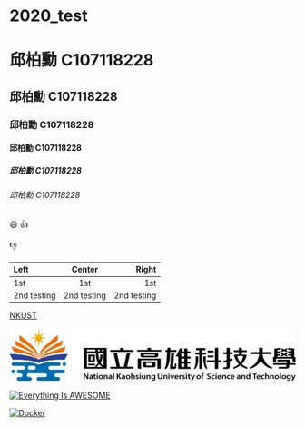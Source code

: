 # 2020_test
# 邱柏勳 C107118228
## 邱柏勳 C107118228
### 邱柏勳 C107118228
#### 邱柏勳 C107118228
##### 邱柏勳 C107118228
###### 邱柏勳 C107118228

:smile:
:+1:

:-1:

|Left | Center | Right |
|:----|:------:|------:|
|1st  | 1st    | 1st   |
|2nd testing |2nd testing|2nd testing|

[NKUST](https://www.nkust.edu.tw/)

![NKUST](nkust2.png)

[![Everything Is AWESOME](https://img.youtube.com/vi/StTqXEQ2l-Y/0.jpg)](https://www.youtube.com/watch?v=StTqXEQ2l-Y "Everything Is AWESOME")

[![Docker](https://img.youtube.com/vi/sSm2dRarhPo/0.jpg)](https://www.youtube.com/watch?v=sSm2dRarhPo "title")
